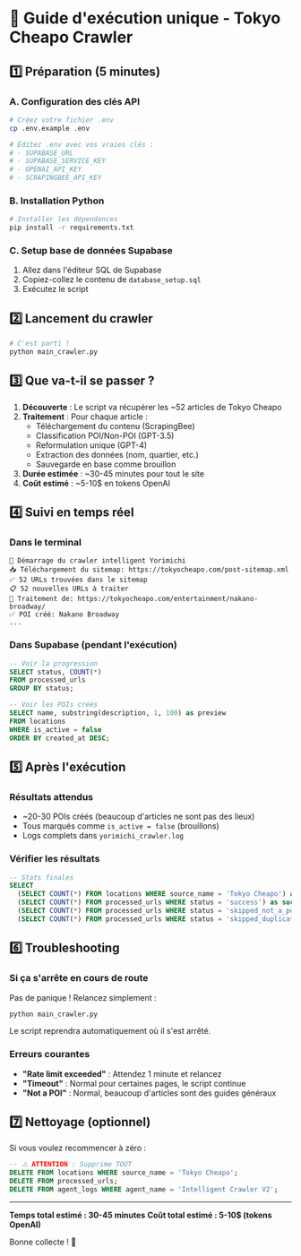 # 🚀 Guide d'exécution unique - Tokyo Cheapo Crawler

## 1️⃣ Préparation (5 minutes)

### A. Configuration des clés API
```bash
# Créez votre fichier .env
cp .env.example .env

# Éditez .env avec vos vraies clés :
# - SUPABASE_URL
# - SUPABASE_SERVICE_KEY  
# - OPENAI_API_KEY
# - SCRAPINGBEE_API_KEY
```

### B. Installation Python
```bash
# Installer les dépendances
pip install -r requirements.txt
```

### C. Setup base de données Supabase
1. Allez dans l'éditeur SQL de Supabase
2. Copiez-collez le contenu de `database_setup.sql`
3. Exécutez le script

## 2️⃣ Lancement du crawler

```bash
# C'est parti ! 
python main_crawler.py
```

## 3️⃣ Que va-t-il se passer ?

1. **Découverte** : Le script va récupérer les ~52 articles de Tokyo Cheapo
2. **Traitement** : Pour chaque article :
   - Téléchargement du contenu (ScrapingBee)
   - Classification POI/Non-POI (GPT-3.5)
   - Reformulation unique (GPT-4)
   - Extraction des données (nom, quartier, etc.)
   - Sauvegarde en base comme brouillon
3. **Durée estimée** : ~30-45 minutes pour tout le site
4. **Coût estimé** : ~5-10$ en tokens OpenAI

## 4️⃣ Suivi en temps réel

### Dans le terminal
```
🚀 Démarrage du crawler intelligent Yorimichi
📥 Téléchargement du sitemap: https://tokyocheapo.com/post-sitemap.xml
✅ 52 URLs trouvées dans le sitemap
📋 52 nouvelles URLs à traiter
🔄 Traitement de: https://tokyocheapo.com/entertainment/nakano-broadway/
✅ POI créé: Nakano Broadway
...
```

### Dans Supabase (pendant l'exécution)
```sql
-- Voir la progression
SELECT status, COUNT(*) 
FROM processed_urls 
GROUP BY status;

-- Voir les POIs créés
SELECT name, substring(description, 1, 100) as preview 
FROM locations 
WHERE is_active = false 
ORDER BY created_at DESC;
```

## 5️⃣ Après l'exécution

### Résultats attendus
- ~20-30 POIs créés (beaucoup d'articles ne sont pas des lieux)
- Tous marqués comme `is_active = false` (brouillons)
- Logs complets dans `yorimichi_crawler.log`

### Vérifier les résultats
```sql
-- Stats finales
SELECT 
  (SELECT COUNT(*) FROM locations WHERE source_name = 'Tokyo Cheapo') as pois_created,
  (SELECT COUNT(*) FROM processed_urls WHERE status = 'success') as successful,
  (SELECT COUNT(*) FROM processed_urls WHERE status = 'skipped_not_a_poi') as not_pois,
  (SELECT COUNT(*) FROM processed_urls WHERE status = 'skipped_duplicate') as duplicates;
```

## 6️⃣ Troubleshooting

### Si ça s'arrête en cours de route
Pas de panique ! Relancez simplement :
```bash
python main_crawler.py
```
Le script reprendra automatiquement où il s'est arrêté.

### Erreurs courantes
- **"Rate limit exceeded"** : Attendez 1 minute et relancez
- **"Timeout"** : Normal pour certaines pages, le script continue
- **"Not a POI"** : Normal, beaucoup d'articles sont des guides généraux

## 7️⃣ Nettoyage (optionnel)

Si vous voulez recommencer à zéro :
```sql
-- ⚠️ ATTENTION : Supprime TOUT
DELETE FROM locations WHERE source_name = 'Tokyo Cheapo';
DELETE FROM processed_urls;
DELETE FROM agent_logs WHERE agent_name = 'Intelligent Crawler V2';
```

---

**Temps total estimé : 30-45 minutes**
**Coût total estimé : 5-10$ (tokens OpenAI)**

Bonne collecte ! 🎉